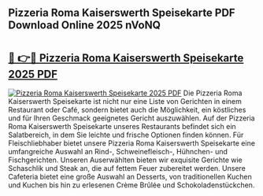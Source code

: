## Pizzeria Roma Kaiserswerth Speisekarte PDF Download Online 2025 nVoNQ

# <h2><a href="http://gcc4l0m.nevu.top/?p=Pizzeria+Roma+Kaiserswerth+Speisekarte">🔗 👉🔴 Pizzeria Roma Kaiserswerth Speisekarte 2025 PDF</a></h2>

[![Pizzeria Roma Kaiserswerth Speisekarte 2025 PDF](https://i.imgur.com/dBaPXMq.png)](http://gcc4l0m.nevu.top/?p=Pizzeria+Roma+Kaiserswerth+Speisekarte)
Die Pizzeria Roma Kaiserswerth Speisekarte ist nicht nur eine Liste von Gerichten in einem Restaurant oder Café, sondern bietet auch die Möglichkeit, ein köstliches und für Ihren Geschmack geeignetes Gericht auszuwählen. Auf der Pizzeria Roma Kaiserswerth Speisekarte unseres Restaurants befindet sich ein Salatbereich, in dem Sie leichte und frische Optionen finden können. Für Fleischliebhaber bietet unsere Pizzeria Roma Kaiserswerth Speisekarte eine umfangreiche Auswahl an Rind-, Schweinefleisch-, Hühnchen- und Fischgerichten. Unseren Auserwählten bieten wir exquisite Gerichte wie Schaschlik und Steak an, die auf fettem Feuer zubereitet werden. Unsere Cafeteria bietet eine große Auswahl an Desserts, von traditionellen Kuchen und Kuchen bis hin zu erlesenen Crème Brûlée und Schokoladenstückchen.
